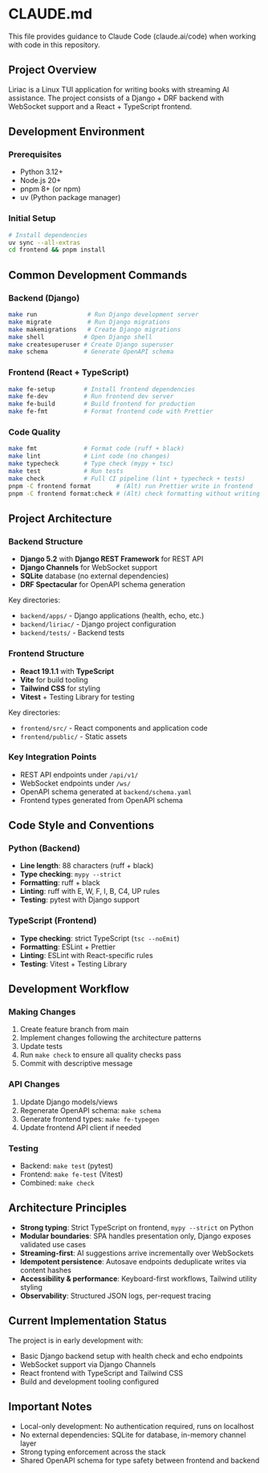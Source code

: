 # CLAUDE.md

This file provides guidance to Claude Code (claude.ai/code) when working with code in this repository.

## Project Overview

Liriac is a Linux TUI application for writing books with streaming AI assistance. The project consists of a Django + DRF backend with WebSocket support and a React + TypeScript frontend.

## Development Environment

### Prerequisites
- Python 3.12+
- Node.js 20+
- pnpm 8+ (or npm)
- uv (Python package manager)

### Initial Setup
```bash
# Install dependencies
uv sync --all-extras
cd frontend && pnpm install
```

## Common Development Commands

### Backend (Django)
```bash
make run              # Run Django development server
make migrate          # Run Django migrations
make makemigrations   # Create Django migrations
make shell           # Open Django shell
make createsuperuser # Create Django superuser
make schema          # Generate OpenAPI schema
```

### Frontend (React + TypeScript)
```bash
make fe-setup        # Install frontend dependencies
make fe-dev          # Run frontend dev server
make fe-build        # Build frontend for production
make fe-fmt          # Format frontend code with Prettier
```

### Code Quality
```bash
make fmt             # Format code (ruff + black)
make lint            # Lint code (no changes)
make typecheck       # Type check (mypy + tsc)
make test            # Run tests
make check           # Full CI pipeline (lint + typecheck + tests)
pnpm -C frontend format       # (Alt) run Prettier write in frontend
pnpm -C frontend format:check # (Alt) check formatting without writing
```

## Project Architecture

### Backend Structure
- **Django 5.2** with **Django REST Framework** for REST API
- **Django Channels** for WebSocket support
- **SQLite** database (no external dependencies)
- **DRF Spectacular** for OpenAPI schema generation

Key directories:
- `backend/apps/` - Django applications (health, echo, etc.)
- `backend/liriac/` - Django project configuration
- `backend/tests/` - Backend tests

### Frontend Structure
- **React 19.1.1** with **TypeScript**
- **Vite** for build tooling
- **Tailwind CSS** for styling
- **Vitest** + Testing Library for testing

Key directories:
- `frontend/src/` - React components and application code
- `frontend/public/` - Static assets

### Key Integration Points
- REST API endpoints under `/api/v1/`
- WebSocket endpoints under `/ws/`
- OpenAPI schema generated at `backend/schema.yaml`
- Frontend types generated from OpenAPI schema

## Code Style and Conventions

### Python (Backend)
- **Line length**: 88 characters (ruff + black)
- **Type checking**: `mypy --strict`
- **Formatting**: ruff + black
- **Linting**: ruff with E, W, F, I, B, C4, UP rules
- **Testing**: pytest with Django support

### TypeScript (Frontend)
- **Type checking**: strict TypeScript (`tsc --noEmit`)
- **Formatting**: ESLint + Prettier
- **Linting**: ESLint with React-specific rules
- **Testing**: Vitest + Testing Library

## Development Workflow

### Making Changes
1. Create feature branch from main
2. Implement changes following the architecture patterns
3. Update tests
4. Run `make check` to ensure all quality checks pass
5. Commit with descriptive message

### API Changes
1. Update Django models/views
2. Regenerate OpenAPI schema: `make schema`
3. Generate frontend types: `make fe-typegen`
4. Update frontend API client if needed

### Testing
- Backend: `make test` (pytest)
- Frontend: `make fe-test` (Vitest)
- Combined: `make check`

## Architecture Principles

- **Strong typing**: Strict TypeScript on frontend, `mypy --strict` on Python
- **Modular boundaries**: SPA handles presentation only, Django exposes validated use cases
- **Streaming-first**: AI suggestions arrive incrementally over WebSockets
- **Idempotent persistence**: Autosave endpoints deduplicate writes via content hashes
- **Accessibility & performance**: Keyboard-first workflows, Tailwind utility styling
- **Observability**: Structured JSON logs, per-request tracing

## Current Implementation Status

The project is in early development with:
- Basic Django backend setup with health check and echo endpoints
- WebSocket support via Django Channels
- React frontend with TypeScript and Tailwind CSS
- Build and development tooling configured

## Important Notes

- Local-only development: No authentication required, runs on localhost
- No external dependencies: SQLite for database, in-memory channel layer
- Strong typing enforcement across the stack
- Shared OpenAPI schema for type safety between frontend and backend